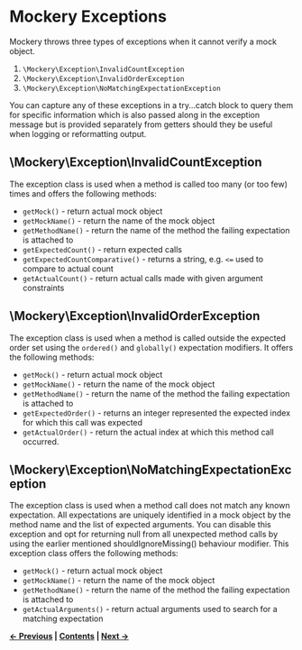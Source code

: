 # Mockery Exceptions


Mockery throws three types of exceptions when it cannot verify a mock object.

1. `\Mockery\Exception\InvalidCountException`
2. `\Mockery\Exception\InvalidOrderException`
3. `\Mockery\Exception\NoMatchingExpectationException`

You can capture any of these exceptions in a try...catch block to query them for
specific information which is also passed along in the exception message but is provided
separately from getters should they
be useful when logging or reformatting output.


## \Mockery\Exception\InvalidCountException

The exception class is used when a method is called too many (or too few) times
and offers the following methods:

+ `getMock()` - return actual mock object
+ `getMockName()` - return the name of the mock object
+ `getMethodName()` - return the name of the method the failing expectation is attached to
+ `getExpectedCount()` - return expected calls
+ `getExpectedCountComparative()` - returns a string, e.g. `<=` used to compare to actual count
+ `getActualCount()` - return actual calls made with given argument constraints


## \Mockery\Exception\InvalidOrderException

The exception class is used when a method is called outside the expected order set using the
`ordered()` and `globally()` expectation modifiers. It offers the following methods:

+ `getMock()` - return actual mock object
+ `getMockName()` - return the name of the mock object
+ `getMethodName()` - return the name of the method the failing expectation is attached to
+ `getExpectedOrder()` - returns an integer represented the expected index for which this call was expected
+ `getActualOrder()` - return the actual index at which this method call occurred.


## \Mockery\Exception\NoMatchingExpectationException

The exception class is used when a method call does not match any known expectation.
All expectations are uniquely identified in a mock object by the method name and the list
of expected arguments. You can disable this exception and opt for returning null from all
unexpected method calls by using the earlier mentioned shouldIgnoreMissing() behaviour
modifier.
This exception class offers the following methods:

+ `getMock()` - return actual mock object
+ `getMockName()` - return the name of the mock object
+ `getMethodName()` - return the name of the method the failing expectation is attached to
+ `getActualArguments()` - return actual arguments used to search for a matching expectation



**[&#8592; Previous](15-MOCKING-DEMETER-CHAINS-AND-FLUENT-INTERFACES.md) | [Contents](../README.md#documentation) | [Next &#8594;](17-MOCK-OBJECT-RECORDING.md)**
